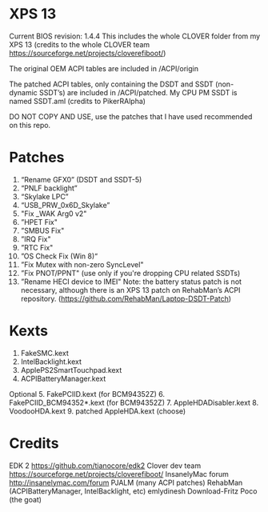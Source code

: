 # XPS 13
Current BIOS revision: 1.4.4
This includes the whole CLOVER folder from my XPS 13
(credits to the whole CLOVER team https://sourceforge.net/projects/cloverefiboot/)

The original OEM ACPI tables are included in /ACPI/origin

The patched ACPI tables, only containing the DSDT and SSDT (non-dynamic SSDT’s) are included in /ACPI/patched. My CPU PM SSDT is named SSDT.aml (credits to PikerRAlpha)

DO NOT COPY AND USE, use the patches that I have used recommended on this repo.

# Patches

1. “Rename GFX0” (DSDT and SSDT-5)
2. “PNLF backlight”
3. “Skylake LPC”
4. “USB_PRW_0x6D_Skylake”
5. "Fix _WAK Arg0 v2"
6. ”HPET Fix"
7. ”SMBUS Fix"
8. ”IRQ Fix"
9. ”RTC Fix"
10. ”OS Check Fix (Win 8)“
11. ”Fix Mutex with non-zero SyncLevel"
12. ”Fix PNOT/PPNT" (use only if you're dropping CPU related SSDTs)
13. ”Rename HECI device to IMEI"
Note: the battery status patch is not necessary, although there is an XPS 13 patch on RehabMan’s ACPI repository. (https://github.com/RehabMan/Laptop-DSDT-Patch)


# Kexts 

1. FakeSMC.kext
2. IntelBacklight.kext
3. ApplePS2SmartTouchpad.kext
4. ACPIBatteryManager.kext

Optional
5. FakePCIID.kext (for BCM94352Z)
6. FakePCIID_BCM94352*.kext (for BCM94352Z)
7. AppleHDADisabler.kext
8. VoodooHDA.kext
9. patched AppleHDA.kext (choose)


# Credits
EDK 2 https://github.com/tianocore/edk2
Clover dev team https://sourceforge.net/projects/cloverefiboot/
InsanelyMac forum http://insanelymac.com/forum
PJALM (many ACPI patches)
RehabMan (ACPIBatteryManager, IntelBacklight, etc)
emlydinesh
Download-Fritz
Poco (the goat)



